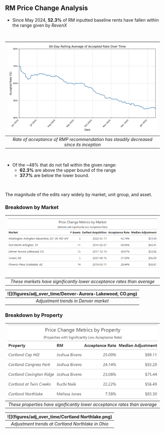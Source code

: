 ## RM Price Change Analysis

- Since May 2024, **52.3%** of RM inputted baseline rents have fallen within the range given by *RevenX*

<br>

|![](figures/acc_over_time.png)|
|:--:| 
| *Rate of acceptance of RMP recommendation has steadily decreased since its inception* |

<br>

- Of the ~48% that do not fall within the given range:
    -  **62.3%** are above the upper bound of the range
    - **37.7%** are below the lower bound. 

<br>

The magnitude of the edits vary widely by market, unit group, and asset.

### Breakdown by Market

|![](figures/low_acc_bymarket.png)|
|:--:| 
| *These markets have significantly lower acceptance rates than average* |

|![](figures/adj_over_time/Denver-Aurora-Lakewood, CO.png)|
|:--:| 
| *Adjustment trends in Denver market* |

### Breakdown by Property

|![](figures/low_acc_byproperty.png)|
|:--:| 
| *These properties have significantly lower acceptance rates than average* |

|![](figures/adj_over_time/Cortland Northlake.png)|
|:--:| 
| *Adjustment trends at Cortland Northlake in Ohio* |